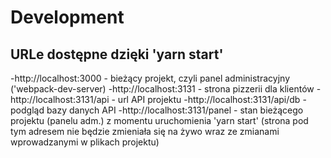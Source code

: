 # Development

## URLe dostępne dzięki 'yarn start'

-http://localhost:3000 - bieżący projekt, czyli panel administracyjny ('webpack-dev-server)
-http://localhost:3131 - strona pizzerii dla klientów
-http://localhost:3131/api - url API projektu
-http://localhost:3131/api/db - podgląd bazy danych API
-http://localhost:3131/panel - stan bieżącego projektu (panelu adm.) z momentu uruchomienia 'yarn start' (strona pod tym adresem nie będzie zmieniała się na żywo wraz ze zmianami wprowadzanymi w plikach projektu)
